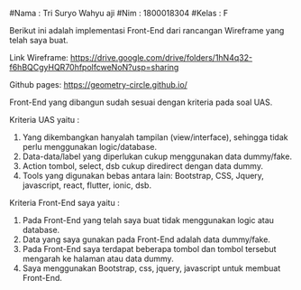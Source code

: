 #Nama : Tri Suryo Wahyu aji
#Nim : 1800018304
#Kelas : F

Berikut ini adalah implementasi Front-End dari rancangan Wireframe yang telah saya buat.

Link Wireframe:
https://drive.google.com/drive/folders/1hN4q32-f6hBQCgyHQR70hfpolfcweNoN?usp=sharing

Github pages: 
https://geometry-circle.github.io/

Front-End yang dibangun sudah sesuai dengan kriteria pada soal UAS.

Kriteria UAS yaitu : 
1. Yang dikembangkan hanyalah tampilan (view/interface), sehingga tidak perlu menggunakan logic/database. 
2. Data-data/label yang diperlukan cukup menggunakan data dummy/fake. 
3. Action tombol, select, dsb cukup diredirect dengan data dummy. 
4. Tools yang digunakan bebas antara lain: Bootstrap, CSS, Jquery, javascript, react, flutter, ionic, dsb. 

Kriteria Front-End saya yaitu :
1. Pada Front-End yang telah saya buat tidak menggunakan logic atau database.
2. Data yang saya gunakan pada Front-End adalah data dummy/fake.
3. Pada Front-End saya terdapat beberapa tombol dan tombol tersebut mengarah ke halaman atau data dummy.
4. Saya menggunakan Bootstrap, css, jquery, javascript untuk membuat Front-End.

